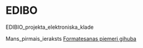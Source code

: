 # EDIBO
EDIBIO_projekta_elektroniska_klade

Mans_pirmais_ieraksts
[Formatesanas piemeri gihuba](https://help.github.com/en/github/writing-on-github/basic-writing-and-formatting-syntax)
